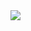 <a href="https://github.com/anuraghazra/github-readme-stats">
  <img align="center" src="https://github-readme-stats.vercel.app/api/pin/?username=ybekdemir&repo=github-readme-stats&theme=buefy" />
</a>

